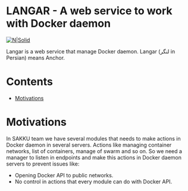 # LANGAR - A web service to work with Docker daemon

[![N|Solid](https://avatars3.githubusercontent.com/u/44247427?s=200&v=4)](https://github.com/SakkuCloud)

Langar is a web service that manage Docker daemon.
Langar (لنگر in Persian) means Anchor.

# Contents
* [Motivations](https://github.com/SakkuCloud/langar#motivations)

# Motivations
In SAKKU team we have several modules that needs to make actions in Docker daemon in several servers. Actions like managing container networks, list of containers, manage of swarm and so on. So we need a manager to listen in endpoints and make this actions in Docker daemon servers to prevent issues like:
- Opening Docker API to public networks.
- No control in actions that every module can do with Docker API.